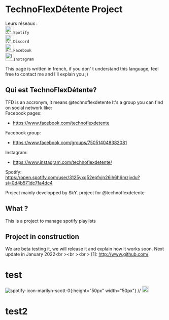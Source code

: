 # TechnoFlexDétente Project
Leurs réseaux :  
<a href="https://open.spotify.com/user/3125yxg52epfvjn26ih6h6mzjvdu?si=0d4b571dc7fa4dc4"><img src="https://user-images.githubusercontent.com/51914435/146079798-ed8d886f-81df-4581-aa3b-626e49124c34.png" alt="Spotify logo" width="25" height="25"></a><code>Spotify</code>  
<a href="https://discord.gg/xSp4z5aStx"><img src="https://user-images.githubusercontent.com/51914435/146083739-91a491de-8a4e-49a9-bb3b-bbe4cee5ce61.png" alt="Discord logo" width="25" height="25"></a><code>Discord</code>  
<a href="https://www.facebook.com/technoflexdetente"><img src="https://user-images.githubusercontent.com/51914435/146082875-9915bcf7-e6dd-414e-9f7c-0f68e6802948.png" alt="Facebook logo" width="25" height="25"></a><code>Facebook</code>  
<a href="https://www.instagram.com/technoflexdetente/"><img src="https://user-images.githubusercontent.com/51914435/146082880-ab991b74-e77e-4738-bdbc-aa76af8109c0.png" alt="Instagram logo" width="25" height="25"></a><code>Instagram</code>  
  
This page is written in french, if you don' t understand this language, feel free to contact me and I'll explain you ;)

## Qui est TechnoFlexDétente?
TFD is an accronym, it means @technoflexdetente
It's a group you can find on social network like:<br />
Facebook pages:<br />
- https://www.facebook.com/technoflexdetente<br />

Facebook group:<br />
- https://www.facebook.com/groups/750514048382081<br />

Instagram:<br />
- https://www.instagram.com/technoflexdetente/<br />

Spotify:<br />
https://open.spotify.com/user/3125yxg52epfvjn26ih6h6mzjvdu?si=0d4b571dc7fa4dc4<br />


Project mainly developped by SkY. project for @technoflexdetente
## What ?
This is a project to manage spotify playlists

Project in construction
-------------
We are beta testing it, we will release it and explain how it works soon.
Next update in January 2022<br \><br \><br \>
[1]: http://www.github.com/

# test
![spotify-icon-marilyn-scott-0](https://user-images.githubusercontent.com/51914435/146079798-ed8d886f-81df-4581-aa3b-626e49124c34.png){:height="50px" width="50px"}
// <code><img height="20" src="https://user-images.githubusercontent.com/51914435/146079798-ed8d886f-81df-4581-aa3b-626e49124c34.png"/></code></a>

# test2

